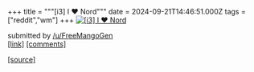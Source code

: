 +++
title = """[i3] I ❤️ Nord"""
date = 2024-09-21T14:46:51.000Z
tags = ["reddit","wm"]
+++
[![[i3] I ❤️ Nord](https://b.thumbs.redditmedia.com/FYhSC9Kzk0nuVrZPyt5WUHhytSn_-iLwReq3iF8cDws.jpg "[i3] I ❤️ Nord")](https://www.reddit.com/r/unixporn/comments/1fm4o5t/i3_i_nord/)

submitted by [/u/FreeMangoGen](https://www.reddit.com/user/FreeMangoGen)  
[\[link\]](https://www.reddit.com/gallery/1fm4o5t) [\[comments\]](https://www.reddit.com/r/unixporn/comments/1fm4o5t/i3_i_nord/)

[[source]](https://www.reddit.com/r/unixporn/comments/1fm4o5t/i3_i_nord/)
